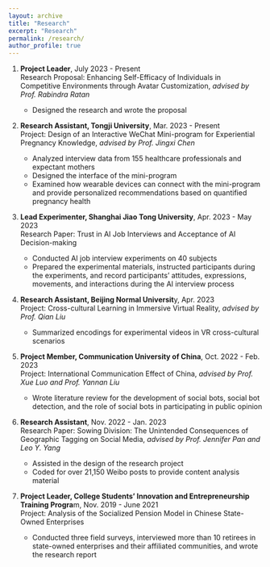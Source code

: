 ```yaml
---
layout: archive
title: "Research"
excerpt: "Research"
permalink: /research/
author_profile: true
---
```


1. **Project Leader**, July 2023 - Present  
Research Proposal: Enhancing Self-Efficacy of Individuals in Competitive Environments through Avatar Customization, _advised by Prof. Rabindra Ratan_  
   - Designed the research and wrote the proposal

2. **Research Assistant, Tongji University**, Mar. 2023 - Present  
Project: Design of an Interactive WeChat Mini-program for Experiential Pregnancy Knowledge, _advised by Prof. Jingxi Chen_  
   - Analyzed interview data from 155 healthcare professionals and expectant mothers  
   - Designed the interface of the mini-program  
   - Examined how wearable devices can connect with the mini-program and provide personalized recommendations based on quantified pregnancy health  

3. **Lead Experimenter, Shanghai Jiao Tong University**, Apr. 2023 - May 2023  
Research Paper: Trust in AI Job Interviews and Acceptance of AI Decision-making  
   - Conducted AI job interview experiments on 40 subjects  
   - Prepared the experimental materials, instructed participants during the experiments, and record participants’ attitudes, expressions, movements, and interactions during the AI interview process  

4. **Research Assistant, Beijing Normal Universit**y, Apr. 2023  
Project: Cross-cultural Learning in Immersive Virtual Reality, _advised by Prof. Qian Liu_  
   - Summarized encodings for experimental videos in VR cross-cultural scenarios  

5. **Project Member, Communication University of China**, Oct. 2022 - Feb. 2023  
Project: International Communication Effect of China, _advised by Prof. Xue Luo and Prof. Yannan Liu_  
   - Wrote literature review for the development of social bots, social bot detection, and the role of social bots in participating in public opinion  

6. **Research Assistant**, Nov. 2022 - Jan. 2023  
Research Paper: Sowing Division: The Unintended Consequences of Geographic Tagging on Social Media, _advised by Prof. Jennifer Pan and Leo Y. Yang_  
   - Assisted in the design of the research project  
   - Coded for over 21,150 Weibo posts to provide content analysis material  

7. **Project Leader, College Students’ Innovation and Entrepreneurship Training Progra**m, Nov. 2019 - June 2021  
Project: Analysis of the Socialized Pension Model in Chinese State-Owned Enterprises  
   - Conducted three field surveys, interviewed more than 10 retirees in state-owned enterprises and their affiliated communities, and wrote the research report  
